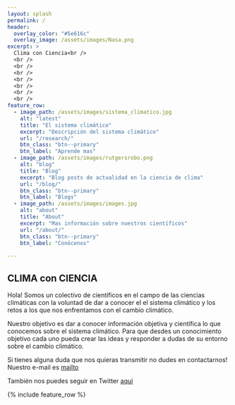 ```yaml
---
layout: splash
permalink: /
header:
  overlay_color: "#5e616c"
  overlay_image: /assets/images/Nasa.png
excerpt: >
  Clima con Ciencia<br />
  <br />
  <br />
  <br />
  <br />
  <br />
  <br />
  <br />
feature_row:
  - image_path: /assets/images/sistema_climatico.jpg
    alt: "latest"
    title: "El sistema climático"
    excerpt: "Descripción del sistema climático"
    url: "/research/"
    btn_class: "btn--primary"
    btn_label: "Aprende mas"
  - image_path: /assets/images/rutgersrobo.png
    alt: "blog"
    title: "Blog"
    excerpt: "Blog posts de actualidad en la ciencia de clima"
    url: "/blog/"
    btn_class: "btn--primary"
    btn_label: "Blogs"
  - image_path: /assets/images/images.jpg
    alt: "about"
    title: "About"
    excerpt: "Mas información sobre nuestros científicos"
    url: "/about/"
    btn_class: "btn--primary"
    btn_label: "Conócenos"  
    
---
```



<h2>CLIMA con CIENCIA</h2>

Hola! Somos un colectivo de científicos en el campo de las ciencias climáticas con la voluntad de dar a conocer el el sistema climático y los retos a los que nos enfrentamos con el cambio climático. 

Nuestro objetivo es dar a conocer información objetiva y científica lo que conocemos sobre el sistema climático. Para que desdes un conocimiento objetivo cada uno pueda crear las ideas y responder a dudas de su entorno sobre el cambio climático. 


Si tienes alguna duda que nos quieras transmitir no dudes en contactarnos! Nuestro e-mail es [mailto](mailto:climaconciencia@gmail.com)

También nos puedes seguir en Twitter [aqui](https://twitter.com/CLIMAconCIENCIA)


{% include feature_row %}

 
